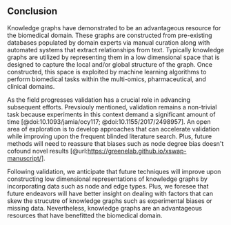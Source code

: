## Conclusion

Knowledge graphs have demonstrated to be an advantageous resource for the biomedical domain.
These graphs are constructed from pre-existing databases populated by domain experts via manual curation along with automated systems that extract relationships from text.
Typically knowledge graphs are utilized by representing them in a low dimensional space that is designed to capture the local and/or global structure of the graph.
Once constructed, this space is exploited by machine learning algorithms to perform biomedical tasks within the multi-omics, pharmaceutical, and clinical domains.

As the field progresses validation has a crucial role in advancing subsequent efforts.
Prevsiouly mentioned, validation remains a non-trivial task because experiments in this context demand a significant amount of time [@doi:10.1093/jamia/ocy117; @doi:10.1155/2017/2498957].
An open area of exploration is to develop approaches that can accelerate validation while improving upon the frequent blinded literature search.
Plus, future methods will need to reassure that biases such as node degree bias doesn't cofound novel results [@url:https://greenelab.github.io/xswap-manuscript/].

Following validation, we anticipate that future techniques will improve upon constructing low dimensional representations of knowledge graphs by incorporating data such as node and edge types.
Plus, we foresee that future endeavors will have better insight on dealing with factors that can skew the strucutre of knowledge graphs such as experimental biases or missing data.
Nevertheless, knowledge graphs are an advantageous resources that have benefitted the biomedical domain.
